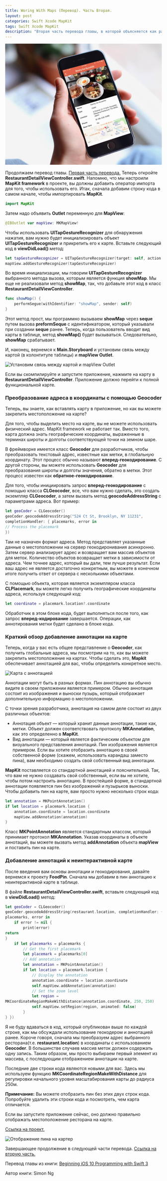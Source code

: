 ```yaml
---
title: Woring With Maps (Перевод). Часть Вторая.
layout: post
categories: Swift Xcode MapKit
tags: Swift Xcode MapKit
description: "Вторая часть перевода главы, в которой объясняется как работать с MapKit."
---
```


![Работае и MapKit framework.](/images/post/Simon-Ng-Beginning-iOS-10-Programming-with-Swift.jpg)

Продолжаем перевод главы. [Первая часть перевода.](http://vaeum.com/blog/2017/02/18/woring-with-maps-first/)
Теперь откройте **RestaurantDetailViewController.swift**. Напомню, что мы
настроили **MapKit framework** в проекте, вы должны добавить оператор импорта
для того, чтобы использовать его. Итак, сначала добавим строку кода в самом
начале, чтобы импортировать **MapKit**.

```swift
import MapKit
```

Затем надо объявить **Оutlet** переменную для **MapView**:

``` swift
@IBOutlet var mapView: MKMapView!
```
Чтобы использовать **UITapGestureRecognizer** для обнаружения нажатия, вам нужно
будет инициализировать объект **UITapGestureRecognizer** и прикрепить его к карте.
Вставьте следующий код в **viewDidLoad()** метод:

```swift
let tapGestureRecognizer = UITapGestureRecognizer(target: self, action: #selector(showMap))
mapView.addGestureRecognizer(tapGestureRecognizer)
```
Во время инициализации, мы говорим **UITapGestureRecognizer** выбранного метода
вызова, которым является функция **showMap**. Мы еще не реализовали метод
**showMap**, так, что добавьте этот код в класс **RestaurantDetailViewController**.

```swift
func showMap() {
    performSegue(withIdentifier: "showMap", sender: self)
}
```
Этот метод прост, мы программно вызываем **showMap** через **seque** путем вызова
**preformSeque** с идентификатором, который указывали при создании **seque**
ранее. Теперь, когда пользователь вводит вид карты в таблице, метод **showMap()**
будет вызываться. Следовательно, **showMap** срабатывает.

И, наконец, вернемся к **Main.Storyboard** и установим связь между картой (в
колонтитуле таблицы) и **mapView Outlet**.

![Установим связь между картой и mapView Outlet](https://monosnap.com/file/XXkMdQLADTxa6cOWvpvcEeG6KJk1q8.png)

Если вы скомпилируйте и запустите приложение, нажмите на карту в
**RestaurantDetailViewController**. Приложение должно перейти к полной
функциональной карте.

### Преобразование адреса в координаты с помощью Geocoder

Теперь, вы знаете, как вставлять карту в приложение, но как вы можете закрепить
местоположение на карте?

Для того, чтобы выделить место на карте, вы не можете использовать физический
адрес. MapKit framework не работает так. Вместо того, карта должна знать
географические координаты, выраженные в терминах широты и долготы соответствующей
точки на земном шаре.

В фреймворке имеется класс **Geocoder** для разработчиков, чтобы преобразовать
текстовый адрес, известные как метки, в глобальную координату. Этот процесс обычно
называют **вперед-геокодирование**. С другой стороны, вы можете использовать
**Geocoder** для преобразования широты и долготы значения, обратно в метки.
Этот процесс известен как **обратное-геокодирование**.

Для того, чтобы инициировать запрос **вперед-геокодирование** с помощью класса
**CLGeocoder**, все, что вам нужно сделать, это создать экземпляр **CLGeocoder**,
а затем вызвать метод **geocodeAddressString** с параметрами адреса. Вот пример:

```swift
let geoCoder = CLGeocoder()
geoCoder.geocodeAddressString("524 Ct St, Brooklyn, NY 11231",
completionHandler: { placemarks, error in
// Process the placemark
})
```
Там не назначен формат адреса. Метод представляет указанные данные о
местоположении на сервер геокодиронивания асинхронно. Затем сервер анализирует
адрес и возвращает вам массив объектов для меток. Количество объектов возвращает
метки в зависимости от адреса. Чем точнее адрес, который вы дали, тем лучше
результат. Если ваш адрес не является достаточно конкретным, вы можете в
конечном итоге получить ответ от сервера с несколькими объектами.

C помощью объекта, которая является экземпляром класса **CLPlacemark**, вы можете
легко получить географические координаты адреса, используя следующий код:

```swift
let coordinate = placemark.location?.coordinate
```
Обработчик в этом блоке кода, будет выполняться после того, как запрос
**вперед-кодирование** завершается. Операции, как аннотирования метки будет
сделано в блоке кода.

### Краткий обзор добавление аннотации на карте

Теперь, когда у вас есть общее представление о **Geocoder**, как получить
глобальные адреса, мы посмотрим на то, как вы можете закрепить местоположение
на картах. Чтобы сделать это, **Mapkit** обеспечивает аннотацией для вас, чтобы
определить конкретное место.

![Карта с аннотацией](https://monosnap.com/file/aM3hxAhlKhzbKuR78WDImXyDvCgboL.png)

Аннотации могут быть в разных формах. Пин аннотацию вы обычно видите
в своем приложении является примером. Обычно аннотация состоит из изображения
и выноски пузырь, который отображает дополнительную информацию о местоположении.

С точки зрения разработчика, аннотация на самом деле состоит из двух различных
объектов:

* Аннотация объект — который хранит данные аннотации, такие как, метки. Объект должен соответствовать протоколу **MKAnnotation**, как это определенно в **MapKit**.
* Вид аннотации — который является фактическим объектом для визуального представления аннотаций. Пин изображения является примером. Если вы хотите отобразить аннотацию в своей собственной форме (скажем, использовать карандаш заместо пина), вам необходимо создать свой собственный вид аннотации.

**MapKit** поставляется со стандартной аннотацией и пояснительной. Так, что вам
не нужно создавать свой собственный, если вы не хотите, чтобы потом настроить
аннотацию. В простейшей форме, в стандартной аннотации появляется пин без
изображений и пузырьков выноски. Чтобы добавить пин на карте, вам просто нужно
несколько строк кода:

```swift
let annotation = MKPointAnnotation()
if let location = placemark.location {
    annotation.coordinate = location.coordinate
    mapView.addAnnotation(annotation)
}
```
Класс **MKPointAnnotation** является стандартным классом, который принимает
протокол **MKAnnotation**. Указав координаты в объекте аннотаций, вы можете
вызвать метод **addAnnotation** объекта **mapView** и поставить пин на карте.

### Добавление аннотаций к неинтерактивной карте

После введения вам основы аннотации и геокодирования, давайте вернемся к проекту
**FoodPin**. Сначала мы добавим в пин аннотацию к неинтерактивной карте в таблице.

В файле **RestaurantDetailViewController.swift**, вставьте следующий код
в **viewDidLoad()** метод:

```swift
let geoCoder = CLGeocoder()
geoCoder.geocodeAddressString(restaurant.location, completionHandler: {
placemarks, error in
    if error != nil {
        print(error)
return
}
    if let placemarks = placemarks {
        // Get the first placemark
        let placemark = placemarks[0]
        // Add annotation
        let annotation = MKPointAnnotation()
        if let location = placemark.location {
            // Display the annotation
            annotation.coordinate = location.coordinate
            self.mapView.addAnnotation(annotation)
            // Set the zoom level
            let region =
MKCoordinateRegionMakeWithDistance(annotation.coordinate, 250, 250)
            self.mapView.setRegion(region, animated: false)
        }
} })
```

Я не буду вдаваться в код, который опубликован выше по каждой строке, как
мы обсуждали использование геокодером и аннотацией ранее. Короче говоря,
сначала мы преобразуем адрес выбранного ресторана(т.е. **restaurant.location**)
в координаты с использованием **Geocoder**. В большинстве случаев массив меток
должен содержать одну запись. Таким образом, мы просто выбираем первый элемент
из массива, с последующим отображением аннотации на карте.

Последние две строки кода являются новыми для вас. Здесь мы используем функцию
**MKCoordinateRegionMakeWithDistance** для регулировки начального уровня
масштабирования карты до радиуса 250м.

**Примечание:** Вы можете отобразить пин без этих двух строк кода.
Попробуйте удалить эти строки кода и посмотреть, чем карта отличается.

Если вы запустите приложение сейчас, оно должно правильно отображать
местоположение ресторана на карте.

[Ссылка на проект.](https://github.com/allakin/FoodPin-2)

![Отображение пина на картер](https://monosnap.com/file/IBBWZQfa7407Y4sD6rSIDjddONx0IA.png)

Завершающее продолжение в следующей части перевода.
[Ссылка на вторую часть.](http://vaeum.com/blog/2017/02/18/woring-with-maps-first/)

Перевод главы из книги: [Beginning iOS 10 Programming with Swift 3](https://www.amazon.com/Beginning-iOS-10-Programming-Swift/dp/1520222599/ref=sr_1_1?s=books&ie=UTF8&qid=1487189058&sr=1-1&keywords=Simon+Ng)

Автор книги: Simon Ng



